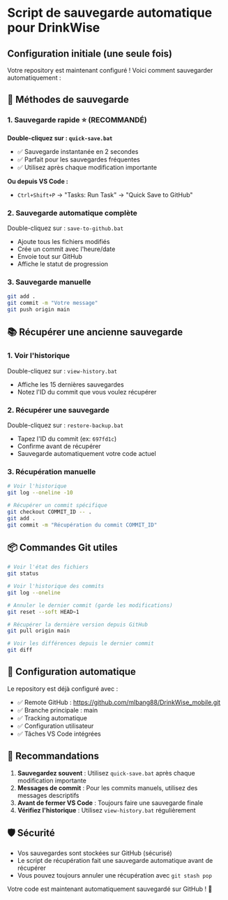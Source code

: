 # Script de sauvegarde automatique pour DrinkWise

## Configuration initiale (une seule fois)

Votre repository est maintenant configuré ! Voici comment sauvegarder automatiquement :

## 🚀 Méthodes de sauvegarde

### 1. **Sauvegarde rapide** ⭐ (RECOMMANDÉ)
**Double-cliquez sur : `quick-save.bat`**
- ✅ Sauvegarde instantanée en 2 secondes
- ✅ Parfait pour les sauvegardes fréquentes
- ✅ Utilisez après chaque modification importante

**Ou depuis VS Code :**
- `Ctrl+Shift+P` → "Tasks: Run Task" → "Quick Save to GitHub"

### 2. **Sauvegarde automatique complète**
Double-cliquez sur : `save-to-github.bat`
- Ajoute tous les fichiers modifiés
- Crée un commit avec l'heure/date
- Envoie tout sur GitHub
- Affiche le statut de progression

### 3. **Sauvegarde manuelle**
```bash
git add .
git commit -m "Votre message"
git push origin main
```

## 📚 Récupérer une ancienne sauvegarde

### 1. **Voir l'historique** 
Double-cliquez sur : `view-history.bat`
- Affiche les 15 dernières sauvegardes
- Notez l'ID du commit que vous voulez récupérer

### 2. **Récupérer une sauvegarde**
Double-cliquez sur : `restore-backup.bat`
- Tapez l'ID du commit (ex: `697fd1c`)
- Confirme avant de récupérer
- Sauvegarde automatiquement votre code actuel

### 3. **Récupération manuelle**
```bash
# Voir l'historique
git log --oneline -10

# Récupérer un commit spécifique
git checkout COMMIT_ID -- .
git add .
git commit -m "Récupération du commit COMMIT_ID"
```

## 📦 Commandes Git utiles

```bash
# Voir l'état des fichiers
git status

# Voir l'historique des commits
git log --oneline

# Annuler le dernier commit (garde les modifications)
git reset --soft HEAD~1

# Récupérer la dernière version depuis GitHub
git pull origin main

# Voir les différences depuis le dernier commit
git diff
```

## 🔧 Configuration automatique

Le repository est déjà configuré avec :
- ✅ Remote GitHub : https://github.com/mlbang88/DrinkWise_mobile.git
- ✅ Branche principale : main
- ✅ Tracking automatique
- ✅ Configuration utilisateur
- ✅ Tâches VS Code intégrées

## 🎯 Recommandations

1. **Sauvegardez souvent** : Utilisez `quick-save.bat` après chaque modification importante
2. **Messages de commit** : Pour les commits manuels, utilisez des messages descriptifs
3. **Avant de fermer VS Code** : Toujours faire une sauvegarde finale
4. **Vérifiez l'historique** : Utilisez `view-history.bat` régulièrement

## 🛡️ Sécurité

- Vos sauvegardes sont stockées sur GitHub (sécurisé)
- Le script de récupération fait une sauvegarde automatique avant de récupérer
- Vous pouvez toujours annuler une récupération avec `git stash pop`

Votre code est maintenant automatiquement sauvegardé sur GitHub ! 🎉

